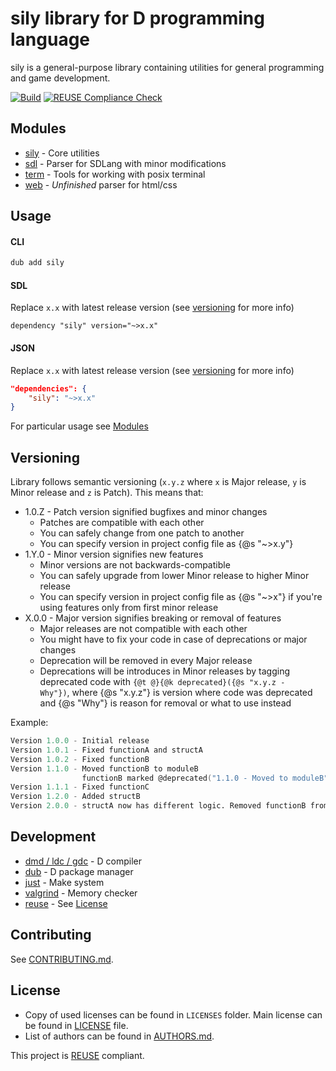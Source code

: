 # sily library for D programming language

sily is a general-purpose library containing utilities for general programming and game development.

[![Build](https://github.com/al1-ce/sily/actions/workflows/d.yml/badge.svg)](https://github.com/al1-ce/sily/actions/workflows/d.yml)
[![REUSE Compliance Check](https://github.com/al1-ce/sily/actions/workflows/reuse.yml/badge.svg)](https://github.com/al1-ce/sily/actions/workflows/reuse.yml)

## Modules
- [sily](modules/core.md) - Core utilities
- [sdl](modules/sdl.md) - Parser for SDLang with minor modifications
- [term](modules/term.md) - Tools for working with posix terminal
- [web](modules/web.md) - *Unfinished* parser for html/css

## Usage

<!-- tabs:start -->

#### **CLI**

```bash
dub add sily
```

#### **SDL**
Replace `x.x` with latest release version (see [versioning](#versioning) for more info)

```sdl
dependency "sily" version="~>x.x"
```

#### **JSON**
Replace `x.x` with latest release version (see [versioning](#versioning) for more info)

```json
"dependencies": {
    "sily": "~>x.x"
}
```

<!-- tabs:end -->

For particular usage see [Modules](#modules)

## Versioning
Library follows semantic versioning (`x.y.z` where `x` is Major release, `y` is Minor release and `z` is Patch). This means that:
- 1.0.Z - Patch version signified bugfixes and minor changes
    - Patches are compatible with each other
    - You can safely change from one patch to another
    - You can specify version in project config file as {@s "~>x.y"}
- 1.Y.0 - Minor version signifies new features
    - Minor versions are not backwards-compatible
    - You can safely upgrade from lower Minor release to higher Minor release
    - You can specify version in project config file as {@s "~>x"} if you're using features only from first minor release
- X.0.0 - Major version signifies breaking or removal of features
    - Major releases are not compatible with each other
    - You might have to fix your code in case of deprecations or major changes
    - Deprecation will be removed in every Major release
    - Deprecations will be introduces in Minor releases by tagging deprecated code with <code>{@t @}{@k deprecated}({@s "x.y.z - Why"})</code>, where {@s "x.y.z"} is version where code was deprecated and {@s "Why"} is reason for removal or what to use instead

Example:
```d
Version 1.0.0 - Initial release
Version 1.0.1 - Fixed functionA and structA
Version 1.0.2 - Fixed functionB
Version 1.1.0 - Moved functionB to moduleB
                functionB marked @deprecated("1.1.0 - Moved to moduleB")
Version 1.1.1 - Fixed functionC
Version 1.2.0 - Added structB
Version 2.0.0 - structA now has different logic. Removed functionB from moduleA
```

## Development
- [dmd / ldc / gdc](https://dlang.org/) - D compiler
- [dub](https://code.dlang.org/) - D package manager
- [just](https://github.com/casey/just) - Make system
- [valgrind](https://valgrind.org/) - Memory checker
- [reuse](https://reuse.software/) - See [License](#license)

## Contributing
See [CONTRIBUTING.md](https://github.com/al1-ce/sily/blob/master/CONTRIBUTING.md).

## License
- Copy of used licenses can be found in `LICENSES` folder. Main license can be found in [LICENSE](https://github.com/al1-ce/sily/blob/master/LICENSE) file.
- List of authors can be found in [AUTHORS.md](https://github.com/al1-ce/sily/blob/master/AUTHORS.md).

This project is [REUSE](https://reuse.software/) compliant.


